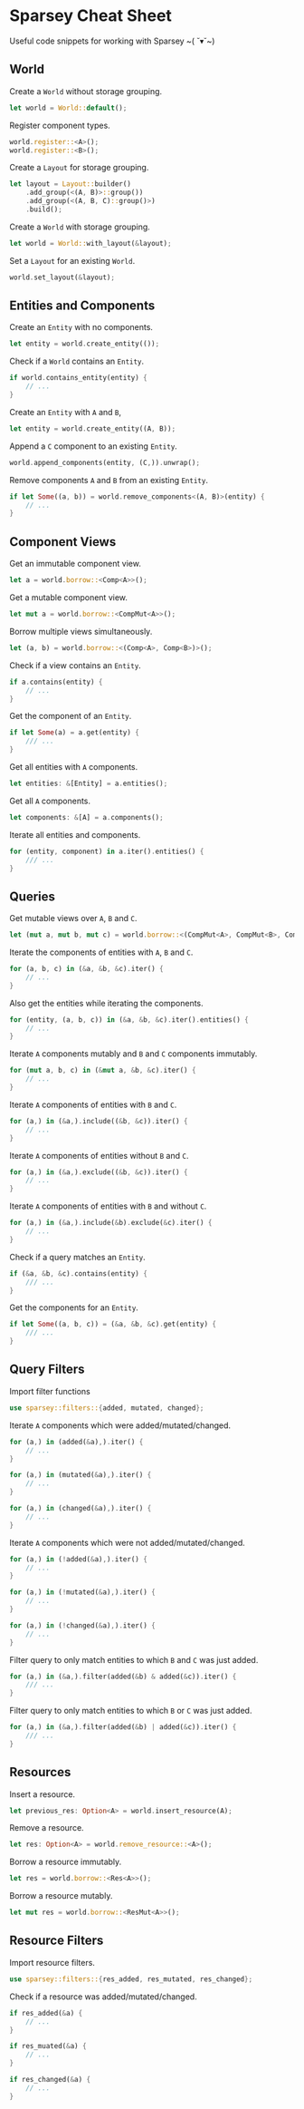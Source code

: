 # Sparsey Cheat Sheet
Useful code snippets for working with Sparsey \~( ˘▾˘\~)

## World
Create a `World` without storage grouping.
```rust
let world = World::default();
```

Register component types.
```rust
world.register::<A>();
world.register::<B>();
```

Create a `Layout` for storage grouping.
```rust
let layout = Layout::builder()
    .add_group(<(A, B)>::group())
    .add_group(<(A, B, C)::group()>)
    .build();
```

Create a `World` with storage grouping.
```rust
let world = World::with_layout(&layout);
```

Set a `Layout` for an existing `World`.
```rust
world.set_layout(&layout);
```

## Entities and Components
Create an `Entity` with no components.
```rust
let entity = world.create_entity(());
```

Check if a `World` contains an `Entity`.
```rust
if world.contains_entity(entity) {
    // ...
}
```

Create an `Entity` with `A` and `B`,
```rust
let entity = world.create_entity((A, B));
```

Append a `C` component to an existing `Entity`.
```rust
world.append_components(entity, (C,)).unwrap();
```

Remove components `A` and `B` from an existing `Entity`.
```rust
if let Some((a, b)) = world.remove_components<(A, B)>(entity) {
    // ...
}
```

## Component Views
Get an immutable component view.
```rust
let a = world.borrow::<Comp<A>>();
```

Get a mutable component view.
```rust
let mut a = world.borrow::<CompMut<A>>();
```

Borrow multiple views simultaneously.
```rust
let (a, b) = world.borrow::<(Comp<A>, Comp<B>)>();
```

Check if a view contains an `Entity`.
```rust
if a.contains(entity) {
    // ...
}
```

Get the component of an `Entity`.
```rust
if let Some(a) = a.get(entity) {
    /// ...
}
```

Get all entities with `A` components.
```rust
let entities: &[Entity] = a.entities();
```

Get all `A` components.
```rust
let components: &[A] = a.components();
```

Iterate all entities and components.
```rust
for (entity, component) in a.iter().entities() {
    /// ...
}
```

## Queries
Get mutable views over `A`, `B` and `C`.
```rust
let (mut a, mut b, mut c) = world.borrow::<(CompMut<A>, CompMut<B>, CompMut<C>)>();
```

Iterate the components of entities with `A`, `B` and `C`.
```rust
for (a, b, c) in (&a, &b, &c).iter() {
    // ...
}
```

Also get the entities while iterating the components.
```rust
for (entity, (a, b, c)) in (&a, &b, &c).iter().entities() {
    // ...
}
```

Iterate `A` components mutably and `B` and `C` components immutably.
```rust
for (mut a, b, c) in (&mut a, &b, &c).iter() {
    // ...
}
```

Iterate `A` components of entities with `B` and `C`.
```rust
for (a,) in (&a,).include((&b, &c)).iter() {
    // ...
}
```

Iterate `A` components of entities without `B` and `C`.
```rust
for (a,) in (&a,).exclude((&b, &c)).iter() {
    // ...
}
```

Iterate `A` components of entities with `B` and without `C`.
```rust
for (a,) in (&a,).include(&b).exclude(&c).iter() {
    // ...
}
```

Check if a query matches an `Entity`.
```rust
if (&a, &b, &c).contains(entity) {
    /// ...
}
```

Get the components for an `Entity`.
```rust
if let Some((a, b, c)) = (&a, &b, &c).get(entity) {
    /// ...
}
```

## Query Filters
Import filter functions
```rust
use sparsey::filters::{added, mutated, changed};
```

Iterate `A` components which were added/mutated/changed.
```rust
for (a,) in (added(&a),).iter() {
    // ...
}

for (a,) in (mutated(&a),).iter() {
    // ...
}

for (a,) in (changed(&a),).iter() {
    // ...
}
```

Iterate `A` components which were not added/mutated/changed.
```rust
for (a,) in (!added(&a),).iter() {
    // ...
}

for (a,) in (!mutated(&a),).iter() {
    // ...
}

for (a,) in (!changed(&a),).iter() {
    // ...
}
```

Filter query to only match entities to which `B` and `C` was just added.
```rust
for (a,) in (&a,).filter(added(&b) & added(&c)).iter() {
    /// ...
}
```

Filter query to only match entities to which `B` or `C` was just added.
```rust
for (a,) in (&a,).filter(added(&b) | added(&c)).iter() {
    /// ...
}
```

## Resources
Insert a resource.
```rust
let previous_res: Option<A> = world.insert_resource(A);
```

Remove a resource.
```rust
let res: Option<A> = world.remove_resource::<A>(); 
```

Borrow a resource immutably.
```rust
let res = world.borrow::<Res<A>>(); 
```

Borrow a resource mutably.
```rust
let mut res = world.borrow::<ResMut<A>>();
```

## Resource Filters
Import resource filters.
```rust
use sparsey::filters::{res_added, res_mutated, res_changed}; 
```

Check if a resource was added/mutated/changed.
```rust
if res_added(&a) {
    // ...
} 

if res_muated(&a) {
    // ...
} 

if res_changed(&a) {
    // ...
} 
```
